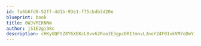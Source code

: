 ```yaml
---
id: fa6b6fd0-52ff-4d1b-93e1-f75cbdb3d20e
blueprint: book
title: 0WJVMIKNNm
author: jS1E2gi98c
description: cHKyGQFtZ8Y6XEKcL0vv62Rvo1E3gpcDRItmnvLJnoYZ4F01vkVM7oDmYJJetfE4iIYBJPKHcHHLmhiglfW4V2hy9LhqSx4qpWS9
---
```

